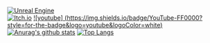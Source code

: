[![Unreal Engine](https://img.shields.io/badge/unrealengine-%23313131.svg?style=for-the-badge&logo=unrealengine&logoColor=white)](https://hareubi.itch.io/)            
[![Itch.io](https://img.shields.io/badge/Itch-%23FF0B34.svg?style=for-the-badge&logo=Itch.io&logoColor=white)](https://hareubi.itch.io/)
[![youtube]
(https://img.shields.io/badge/YouTube-FF0000?style=for-the-badge&logo=youtube&logoColor=white)](https://youtube.com/@hareubi)
[![Anurag's github stats](https://github-readme-stats-hareubi.vercel.app/api?username=hareubi&title_color=FFF5E1&bg_color=30,6B240C,994D1C,E48F45,F5CCA0&text_color=000000&border_color=db691d&show_icons=true&icon_color=FFF5E1&border_radius=15)](https://github.com/anuraghazra/github-readme-stats)
[![Top Langs](https://github-readme-stats-hareubi.vercel.app/api/top-langs/?layout=compact&username=hareubi&title_color=FFF5E1&bg_color=30,6B240C,994D1C,E48F45,F5CCA0&text_color=000000&border_color=db691d&show_icons=true&icon_color=FFF5E1&border_radius=15)](https://github.com/anuraghazra/github-readme-stats)
